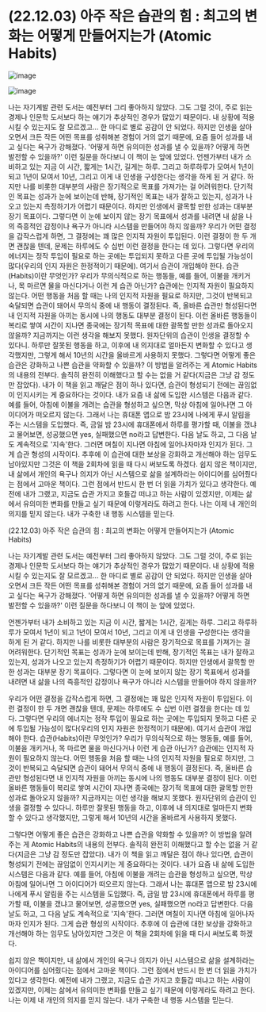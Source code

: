 # (22.12.03) 아주 작은 습관의 힘 : 최고의 변화는 어떻게 만들어지는가 (Atomic Habits)

![image](https://user-images.githubusercontent.com/43941383/205427130-d079a097-320b-4665-af10-6145788207f9.jpg)

![image](https://user-images.githubusercontent.com/43941383/205427130-d079a097-320b-4665-af10-6145788207f9.jpg)

나는 자기계발 관련 도서는 예전부터 그리 좋아하지 않았다. 그도 그럴 것이, 주로 읽는 경제나 인문학 도서보다 하는 얘기가 추상적인 경우가 많았기 때문이다. 내 상황에 적용시킬 수 있는지도 잘 모르겠고... 한 마디로 별로 공감이 안 되었다. 하지만 인생을 살아오면서 크든 작든 어떤 목표를 성취해본 경험이 거의 없기 때문에, 요즘 들어 성과를 내고 싶다는 욕구가 강해졌다. '어떻게 하면 유의미한 성과를 낼 수 있을까? 어떻게 하면 발전할 수 있을까?' 이런 질문을 하다보니 이 책이 눈 앞에 있었다.
언젠가부터 내가 소비하고 있는 지금 이 시간, 짧게는 1시간, 길게는 하루. 그리고 하루하루가 모여서 1년이 되고 1년이 모여서 10년, 그리고 이게 내 인생을 구성한다는 생각을 하게 된 거 같다. 하지만 나를 비롯한 대부분의 사람은 장기적으로 목표를 가져가는 걸 어려워한다. 단기적인 목표는 성과가 눈에 보이는데 반해, 장기적인 목표는 내가 잘하고 있는지, 성과가 나오고 있는지 측정하기가 어렵기 때문이다. 하지만 인생에서 괄목할 만한 성과는 대부분 장기 목표이다. 그렇다면 이 눈에 보이지 않는 장기 목표에서 성과를 내려면 내 삶을 나의 즉흥적인 감정이나 욕구가 아니라 시스템을 만들어야 하지 않을까?
우리가 어떤 결정을 갑작스럽게 하면, 그 결정에는 꽤 많은 인지적 자원이 투입된다. 이런 결정이 한 두 개면 괜찮을 텐데, 문제는 하루에도 수 십번 이런 결정을 한다는 데 있다. 그렇다면 우리의 에너지는 정작 투입이 필요로 하는 곳에는 투입되지 못하고 다른 곳에 투입될 가능성이 많다(우리의 인지 자원은 한정적이기 때문에). 여기서 습관이 개입해야 한다. 습관(Habits)이란 무엇인가? 우리가 무의식적으로 하는 행동들, 예를 들어, 이불을 개키거나, 목 마르면 물을 마신다거나 이런 게 습관 아닌가? 습관에는 인지적 자원이 필요하지 않는다. 어떤 행동을 처음 할 때는 나의 인지적 자원을 필요로 하지만, 그것이 반복되고 숙달되면 습관이 돼어서 무의식 중에 내 행동이 결정된다. 즉, 올바른 습관만 형성된다면 내 인지적 자원을 아끼는 동시에 나의 행동도 대부분 결정이 된다. 이런 올바른 행동들이 복리로 쌓여 시간이 지나면 종국에는 장기적 목표에 대한 괄목할 만한 성과로 돌아오지 않을까? 지금까지는 이런 생각을 해보지 못했다. 원자단위의 습관이 인생을 결정할 수 있다니. 하루만 잘못된 행동을 하고, 이후에 내 의지대로 얼마든지 변화할 수 있다고 생각했지만, 그렇게 해서 10년의 시간을 올바르게 사용하지 못했다.
그렇다면 어떻게 좋은 습관은 강화하고 나쁜 습관을 약화할 수 있을까? 이 방법을 알려주는 게 Atomic Habits의 내용의 전부다. 솔직히 완전히 이해했다고 할 수는 없을 거 같다(지금은 그냥 감 정도만 잡았다). 내가 이 책을 읽고 깨달은 점이 하나 있다면, 습관이 형성되기 전에는 끊임없이 인지시키는 게 중요하다는 것이다. 내가 요즘 내 삶에 도입한 시스템은 다음과 같다. 예를 들어, 아침에 이불을 개려는 습관을 형성하고 싶으면, 막상 아침에 일어나면 그 아이디어가 떠오르지 않는다. 그래서 나는 휴대폰 앱으로 밤 23시에 나에게 푸시 알림을 주는 시스템을 도입했다. 즉, 금일 밤 23시에 휴대폰에서 하루를 평가할 때, 이불을 갰냐고 물어보면, 성공했으면 yes, 실패했으면 no라고 답변한다. 다음 날도 하고, 그 다음 날도 계속적으로 '지속'한다. 그러면 며칠이 지나면 아침에 일어나자마자 인지가 된다. 그게 습관 형성의 시작이다. 추후에 이 습관에 대한 보상을 강화하고 개선해야 하는 임무도 남아있지만 그것은 이 책을 2회차에 읽을 때 다시 써보도록 하겠다.
쉽지 않은 책이지만, 내 삶에서 개인의 욕구나 의지가 아닌 시스템으로 삶을 설계하라는 아이디어를 심어줬다는 점에서 고마운 책이다. 그런 점에서 반드시 한 번 더 읽을 가치가 있다고 생각한다. 예전에 내가 그랬고, 지금도 습관 가지고 호들갑 떠냐고 하는 사람이 있겠지만, 이제는 삶에서 유의미한 변화를 만들고 싶기 때문에 이렇게라도 하려고 한다. 나는 이제 내 개인의 의지를 믿지 않는다. 내가 구축한 내 행동 시스템을 믿는다.

(22.12.03) 아주 작은 습관의 힘 : 최고의 변화는 어떻게 만들어지는가 (Atomic Habits)

나는 자기계발 관련 도서는 예전부터 그리 좋아하지 않았다. 그도 그럴 것이, 주로 읽는 경제나 인문학 도서보다 하는 얘기가 추상적인 경우가 많았기 때문이다. 내 상황에 적용시킬 수 있는지도 잘 모르겠고... 한 마디로 별로 공감이 안 되었다. 하지만 인생을 살아오면서 크든 작든 어떤 목표를 성취해본 경험이 거의 없기 때문에, 요즘 들어 성과를 내고 싶다는 욕구가 강해졌다. '어떻게 하면 유의미한 성과를 낼 수 있을까? 어떻게 하면 발전할 수 있을까?' 이런 질문을 하다보니 이 책이 눈 앞에 있었다.

언젠가부터 내가 소비하고 있는 지금 이 시간, 짧게는 1시간, 길게는 하루. 그리고 하루하루가 모여서 1년이 되고 1년이 모여서 10년, 그리고 이게 내 인생을 구성한다는 생각을 하게 된 거 같다. 하지만 나를 비롯한 대부분의 사람은 장기적으로 목표를 가져가는 걸 어려워한다. 단기적인 목표는 성과가 눈에 보이는데 반해, 장기적인 목표는 내가 잘하고 있는지, 성과가 나오고 있는지 측정하기가 어렵기 때문이다. 하지만 인생에서 괄목할 만한 성과는 대부분 장기 목표이다. 그렇다면 이 눈에 보이지 않는 장기 목표에서 성과를 내려면 내 삶을 나의 즉흥적인 감정이나 욕구가 아니라 시스템을 만들어야 하지 않을까?

우리가 어떤 결정을 갑작스럽게 하면, 그 결정에는 꽤 많은 인지적 자원이 투입된다. 이런 결정이 한 두 개면 괜찮을 텐데, 문제는 하루에도 수 십번 이런 결정을 한다는 데 있다. 그렇다면 우리의 에너지는 정작 투입이 필요로 하는 곳에는 투입되지 못하고 다른 곳에 투입될 가능성이 많다(우리의 인지 자원은 한정적이기 때문에). 여기서 습관이 개입해야 한다. 습관(Habits)이란 무엇인가? 우리가 무의식적으로 하는 행동들, 예를 들어, 이불을 개키거나, 목 마르면 물을 마신다거나 이런 게 습관 아닌가? 습관에는 인지적 자원이 필요하지 않는다. 어떤 행동을 처음 할 때는 나의 인지적 자원을 필요로 하지만, 그것이 반복되고 숙달되면 습관이 돼어서 무의식 중에 내 행동이 결정된다. 즉, 올바른 습관만 형성된다면 내 인지적 자원을 아끼는 동시에 나의 행동도 대부분 결정이 된다. 이런 올바른 행동들이 복리로 쌓여 시간이 지나면 종국에는 장기적 목표에 대한 괄목할 만한 성과로 돌아오지 않을까? 지금까지는 이런 생각을 해보지 못했다. 원자단위의 습관이 인생을 결정할 수 있다니. 하루만 잘못된 행동을 하고, 이후에 내 의지대로 얼마든지 변화할 수 있다고 생각했지만, 그렇게 해서 10년의 시간을 올바르게 사용하지 못했다.

그렇다면 어떻게 좋은 습관은 강화하고 나쁜 습관을 약화할 수 있을까? 이 방법을 알려주는 게 Atomic Habits의 내용의 전부다. 솔직히 완전히 이해했다고 할 수는 없을 거 같다(지금은 그냥 감 정도만 잡았다). 내가 이 책을 읽고 깨달은 점이 하나 있다면, 습관이 형성되기 전에는 끊임없이 인지시키는 게 중요하다는 것이다. 내가 요즘 내 삶에 도입한 시스템은 다음과 같다. 예를 들어, 아침에 이불을 개려는 습관을 형성하고 싶으면, 막상 아침에 일어나면 그 아이디어가 떠오르지 않는다. 그래서 나는 휴대폰 앱으로 밤 23시에 나에게 푸시 알림을 주는 시스템을 도입했다. 즉, 금일 밤 23시에 휴대폰에서 하루를 평가할 때, 이불을 갰냐고 물어보면, 성공했으면 yes, 실패했으면 no라고 답변한다. 다음 날도 하고, 그 다음 날도 계속적으로 '지속'한다. 그러면 며칠이 지나면 아침에 일어나자마자 인지가 된다. 그게 습관 형성의 시작이다. 추후에 이 습관에 대한 보상을 강화하고 개선해야 하는 임무도 남아있지만 그것은 이 책을 2회차에 읽을 때 다시 써보도록 하겠다.

쉽지 않은 책이지만, 내 삶에서 개인의 욕구나 의지가 아닌 시스템으로 삶을 설계하라는 아이디어를 심어줬다는 점에서 고마운 책이다. 그런 점에서 반드시 한 번 더 읽을 가치가 있다고 생각한다. 예전에 내가 그랬고, 지금도 습관 가지고 호들갑 떠냐고 하는 사람이 있겠지만, 이제는 삶에서 유의미한 변화를 만들고 싶기 때문에 이렇게라도 하려고 한다. 나는 이제 내 개인의 의지를 믿지 않는다. 내가 구축한 내 행동 시스템을 믿는다.

